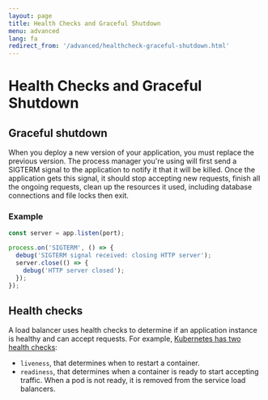 ```yaml
---
layout: page
title: Health Checks and Graceful Shutdown
menu: advanced
lang: fa
redirect_from: '/advanced/healthcheck-graceful-shutdown.html'
---
```


# Health Checks and Graceful Shutdown

## Graceful shutdown

When you deploy a new version of your application, you must replace the previous version. The process manager you're using will first send a SIGTERM signal to the application to notify it that it will be killed. Once the application gets this signal, it should stop accepting new requests, finish all the ongoing requests, clean up the resources it used, including database connections and file locks then exit.

### Example

```js
const server = app.listen(port);

process.on('SIGTERM', () => {
  debug('SIGTERM signal received: closing HTTP server');
  server.close(() => {
    debug('HTTP server closed');
  });
});
```

## Health checks

A load balancer uses health checks to determine if an application instance is healthy and can accept requests. For example, [Kubernetes has two health checks](https://kubernetes.io/docs/tasks/configure-pod-container/configure-liveness-readiness-probes/):

- `liveness`, that determines when to restart a container.
- `readiness`, that determines when a container is ready to start accepting traffic. When a pod is not ready, it is removed from the service load balancers.
